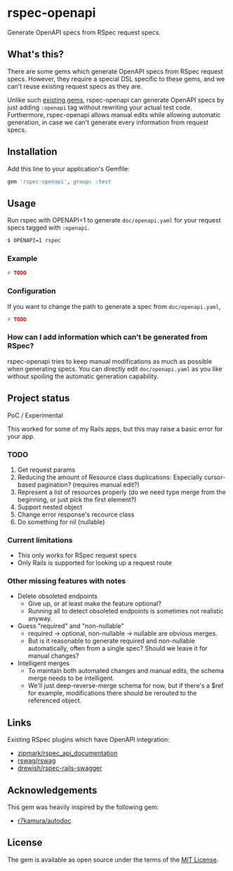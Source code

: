 # rspec-openapi

Generate OpenAPI specs from RSpec request specs.

## What's this?

There are some gems which generate OpenAPI specs from RSpec request specs.
However, they require a special DSL specific to these gems, and we can't reuse existing request specs as they are.

Unlike such [existing gems](#links), rspec-openapi can generate OpenAPI specs by just adding `:openapi` tag
without rewriting your actual test code.
Furthermore, rspec-openapi allows manual edits while allowing automatic generation, in case we can't generate
every information from request specs.

## Installation

Add this line to your application's Gemfile:

```ruby
gem 'rspec-openapi', group: :test
```

## Usage

Run rspec with OPENAPI=1 to generate `doc/openapi.yaml` for your request specs tagged with `:openapi`.

```bash
$ OPENAPI=1 rspec
```

### Example

```rb
# TODO
```

### Configuration

If you want to change the path to generate a spec from `doc/openapi.yaml`,

```rb
# TODO
```

### How can I add information which can't be generated from RSpec?

rspec-openapi tries to keep manual modifications as much as possible when generating specs.
You can directly edit `doc/openapi.yaml` as you like without spoiling the automatic generation capability.

## Project status

PoC / Experimental

This worked for some of my Rails apps, but this may raise a basic error for your app.

### TODO

1. Get request params
2. Reducing the amount of Resource class duplications: Especially cursor-based pagination? (requires manual edit?)
3. Represent a list of resources properly (do we need type merge from the beginning, or just pick the first element?)
4. Support nested object
5. Change error response's recource class
6. Do something for nil (nullable)

### Current limitations

* This only works for RSpec request specs
* Only Rails is supported for looking up a request route

### Other missing features with notes

* Delete obsoleted endpoints
  * Give up, or at least make the feature optional?
  * Running all to detect obsoleted endpoints is sometimes not realistic anyway.
* Guess "required" and "non-nullable"
  * required → optional, non-nullable → nullable are obvious merges.
  * But is it reasonable to generate required and non-nullable automatically,
    often from a single spec? Should we leave it for manual changes?
* Intelligent merges
  * To maintain both automated changes and manual edits, the schema merge needs to be intelligent.
  * We'll just deep-reverse-merge schema for now, but if there's a $ref for example, modifications
    there should be rerouted to the referenced object.

## Links

Existing RSpec plugins which have OpenAPI integration:

* [zipmark/rspec\_api\_documentation](https://github.com/zipmark/rspec_api_documentation)
* [rswag/rswag](https://github.com/rswag/rswag)
* [drewish/rspec-rails-swagger](https://github.com/drewish/rspec-rails-swagger)

## Acknowledgements

This gem was heavily inspired by the following gem:

* [r7kamura/autodoc](https://github.com/r7kamura/autodoc)

## License

The gem is available as open source under the terms of the [MIT License](https://opensource.org/licenses/MIT).

